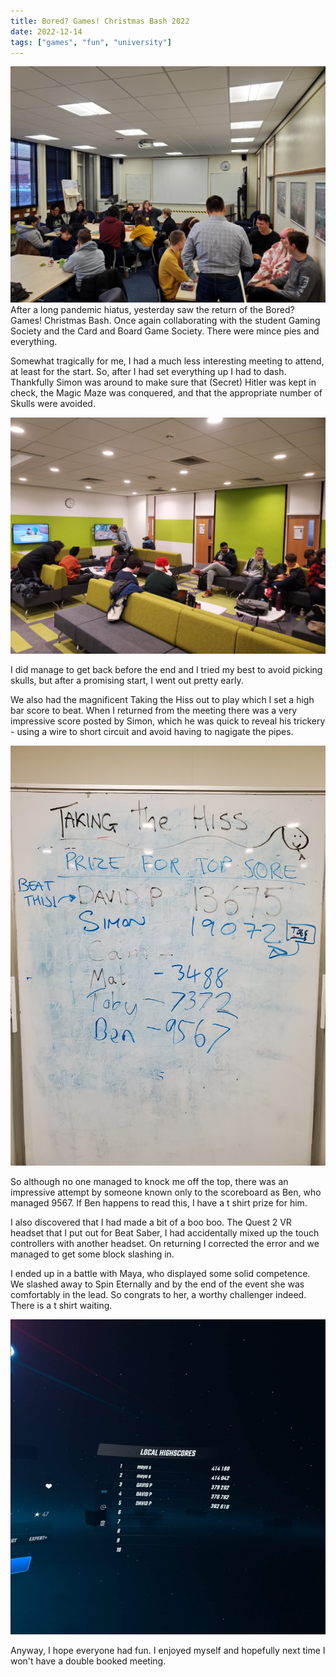 ```yaml
---
title: Bored? Games! Christmas Bash 2022
date: 2022-12-14
tags: ["games", "fun", "university"]
---
```


![alt text](/img/post_images/20221214_board_games.jpg "Board Game Fun")
<br/>
After a long pandemic hiatus, yesterday saw the return of the Bored? Games! Christmas Bash. Once again collaborating with the student Gaming Society and the Card and Board Game Society. There were mince pies and everything.

<!--more-->

Somewhat tragically for me, I had a much less interesting meeting to attend, at least for the start. So, after I had set everything up I had to dash. Thankfully Simon was around to make sure that (Secret) Hitler was kept in check, the Magic Maze was conquered, and that the appropriate number of Skulls were avoided.

![alt text](/img/post_images/20221214_video_games.jpg "Video Gamers")

I did manage to get back before the end and I tried my best to avoid picking skulls, but after a promising start, I went out pretty early.

We also had the magnificent Taking the Hiss out to play which I set a high bar score to beat. When I returned from the meeting there was a very impressive score posted by Simon, which he was quick to reveal his trickery - using a wire to short circuit and avoid having to nagigate the pipes.

![alt text](/img/post_images/20221214_taking_the_hiss.jpg "Taking the Hiss")

So although no one managed to knock me off the top, there was an impressive attempt by someone known only to the scoreboard as Ben, who managed 9567. If Ben happens to read this, I have a t shirt prize for him.

I also discovered that I had made a bit of a boo boo. The Quest 2 VR headset that I put out for Beat Saber, I had accidentally mixed up the touch controllers with another headset. On returning I corrected the error and we managed to get some block slashing in.

I ended up in a battle with Maya, who displayed some solid competence. We slashed away to Spin Eternally and by the end of the event she was comfortably in the lead. So congrats to her, a worthy challenger indeed. There is a t shirt waiting.

![alt text](/img/post_images/221214_beat_saber.png "Beat Sabreurs")

Anyway, I hope everyone had fun. I enjoyed myself and hopefully next time I won't have a double booked meeting. 


